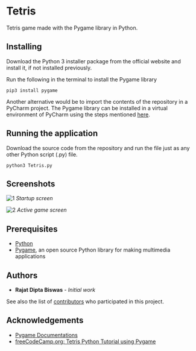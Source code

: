 # Tetris
Tetris game made with the Pygame library in Python.


## Installing
Download the Python 3 installer package from the official website and install it, if not installed previously.

Run the following in the terminal to install the Pygame library
```
pip3 install pygame
```


Another alternative would be to import the contents of the repository in a PyCharm project.
The Pygame library can be installed in a virtual environment of PyCharm using the steps mentioned [here](https://www.jetbrains.com/help/pycharm/installing-uninstalling-and-upgrading-packages.html).


## Running the application
Download the source code from the repository and run the file just as any other Python script (.py) file.
```
python3 Tetris.py
```

## Screenshots

![1](https://github.com/rajatdiptabiswas/tetris-pygame/blob/master/screenshot-start.png)
*Startup screen*

![2](https://github.com/rajatdiptabiswas/tetris-pygame/blob/master/screenshot-active.png)
*Active game screen*


## Prerequisites
* [Python](https://www.python.org)
* [Pygame](https://www.pygame.org/wiki/GettingStarted), an open source Python library for making multimedia applications

## Authors

* **Rajat Dipta Biswas** - *Initial work*

See also the list of [contributors](https://github.com/rajatdiptabiswas/tetris-pygame/graphs/contributors) who participated in this project.


## Acknowledgements
* [Pygame Documentations](https://www.pygame.org/docs/)
* [freeCodeCamp.org: Tetris Python Tutorial using Pygame](https://www.freecodecamp.org/news/beaucarnes/tetris-python-tutorial-pygame--t3tR1spY6)